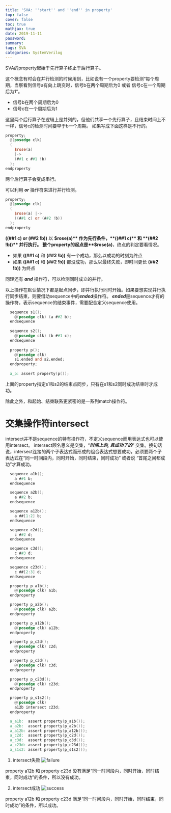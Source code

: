 ```yaml
---
title: 'SVA: ''start'' and ''end'' in property'
top: false
cover: false
toc: true
mathjax: true
date: 2019-11-11
password:
summary:
tags: SVA
categories: SystemVerilog
---
```


SVA的property起始于先行算子终止于后行算子。
<!--- more --->
这个概念有时会在并行检测的时候用到，比如说有一个property要检测“每个周期，当察看到信号a有向上跳变时，信号b在两个周期后为0 或者 信号c在一个周期后为1”。  

  - 信号b在两个周期后为0
  - 信号c在一个周期后为1
 
这里两个后行算子在逻辑上是并列的，但他们共享一个先行算子，且结束时间上不一样，信号c的检测时间要早于b一个周期。
如果写成下面这样是不行的。
```verilog
property;
  @(posedge clk)
  (
    $rose(a)
    |->
    (##1 c ##1 !b)
  );
endproperty
```
两个后行算子会变成串行。

可以利用 ***or*** 操作符来进行并行检测。
```verilog
property;
  @(posedge clk)
  (
    $rose(a) |->
    ((##1 c) or (##2 !b))
  );
endproperty
```
**((##1 c) or (##2 !b))** 以 **$rose(a)** 作为先行条件，**((##1 c)** 和 **(##2 !b))** 并行执行。
整个property的起点是**$rose(a)**，终点的判定要看情况。
 - 如果 **((##1 c)** 和 **(##2 !b))** 有一个成功，那么以成功的时刻为终点
 - 如果 **((##1 c)** 和 **(##2 !b))** 都没成功，那么以最终失败，即时间更长 **(##2 !b))** 为终点

同理还有 ***and*** 操作符，可以检测同时成立的并行。

以上操作在默认情况下都是起点同步，即并行执行同时开始。如果要想实现并行执行同步结束，则要借助sequence中的***ended***操作符。
***ended***是sequence才有的操作符，表示sequence的结束事件，需要配合定义sequence使用。


~~~verilog
  sequence s1();
    @(posedge clk) (a ##2 b);
  endsequence
  
  sequence s2();
    @(posedge clk) (b ##1 c);
  endsequence
  
  property p();
    @(posedge clk) 
    s1.ended and s2.ended;
  endproperty;
  
  a_p: assert property(p());
~~~

上面的property指定s1和s2的结束点同步，只有在s1和s2同时成功结束时才成功。

除此之外，和起始、结束联系更紧密的是一系列match操作符。

# 交集操作符intersect
intersect并不是sequence的特有操作符，不定义sequence而用表达式也可以使用intersect。
intersect顾名思义是交集，“***时间上的, 且成功了的***” 交集。换句话说，intersect连接的两个子表达式而形成的组合表达式想要成功，必须要两个子表达式在“同一时间段内，同时开始，同时结束，同时成功” 或者说 “首尾之间都成功”才算成功。


~~~verilog
  sequence a1b();
    a ##1 b;
  endsequence

  sequence a2b();
    a ##2 b;
  endsequence

  sequence a12b();
    a ##[1:2] b;
  endsequence

  sequence c2d();
    c ##2 d;
  endsequence

  sequence c3d();
    c ##3 d;
  endsequence

  sequence c23d();
    c ##[2:3] d;
  endsequence

  property p_a1b();
    @(posedge clk) a1b;
  endproperty

  property p_a2b();
    @(posedge clk) a2b;
  endproperty

  property p_a12b();
    @(posedge clk) a12b;
  endproperty

  property p_c2d();
    @(posedge clk) c2d;
  endproperty

  property p_c3d();
    @(posedge clk) c3d;
  endproperty

  property p_c23d();
    @(posedge clk) c23d;
  endproperty

  property p_s1s2();
    @(posedge clk)
    a12b intersect c23d;
  endproperty

  a_a1b:  assert property(p_a1b());
  a_a2b:  assert property(p_a2b());
  a_a12b: assert property(p_a12b());
  a_c2d:  assert property(p_c2d());
  a_c3d:  assert property(p_c3d());
  a_c23d: assert property(p_c23d());
  a_s1s2: assert property(p_s1s2());
~~~  



1. intersect失败 
![failure](intersect_fail.png)

property a12b 和 property c23d 没有满足“同一时间段内，同时开始，同时结束，同时成功”的条件，所以没有成功。


2. intersect成功 
![success](intersect_success.png)

property a12b 和 property c23d 满足“同一时间段内，同时开始，同时结束，同时成功”的条件，所以成功。
